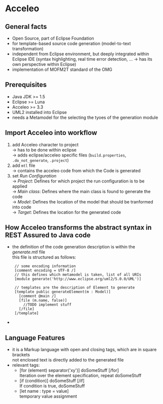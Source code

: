 # Acceleo

## General facts

- Open Source, part of Eclipse Foundation
- for template-based source code generation (model-to-text transformation)
- independent from Eclipse environment, but deeply integrated within Eclipse IDE (syntax highlighting, real time error detection, ... -> has its own perspective within Eclipse)
- implementation of MOFM2T standard of the OMG

## Prerequisites

 - Java JDK >= 1.5
 - Eclipse >= Luna
 - Acceleo >= 3.3
 - UML2 installed into Eclipse
 - needs a Metamodel for the selecting the tyoes of the generation module
 
 ## Import Acceleo into workflow
 
 1. add Acceleo character to project  
   -> has to be done within eclipse  
   -> adds eclipse/acceleo specific files (`build.properties`, `.do_not_generate`, `.project`) 
 2. add `mtl` file  
   -> contains the acceleo code from which the Code is generated
 3. set _Run Configuration_  
   -> _Project_: Defines for which project the run configuration is to be applied  
   -> _Main class_: Defines where the main class is found to generate the code  
   -> _Model_: Defines the location of the model that should be tranformed into code  
   -> _Target_: Defines the location for the generated code
 
 ## How Acceleo transforms the abstract syntax in REST Assured to Java code
 
 - the definition of the code generation description is within the _generate.mtl_ file  
   this file is structured as follows:
   ```
    // some encoding information 
    [comment encoding = UTF-8 /]
	// this defines which metamodel is taken, list of all URIs
    [module generate('http://www.eclipse.org/uml2/5.0.0/UML')]
	
	// templates are the description of Element to generate
	[template public generateElement(m : Model)] 
      [comment @main /]
      [file (m.name, false)]
        //TODO implement stuff
      [/file]
    [/template]
	```
 - 
 
 ## Language Features
 
 - it is a Markup language with open and closing tags, which are in square brackets  
   not enclosed text is directly added to the generated file
 - relevant tags:
   - [for (element) separator('xy')] doSomeStuff [/for]  
     Iteration over the element specification, repeat doSomeStuff
   - [if  (condition)] doSomeStuff [/if]  
     If condition is true, doSomeStuff
   - [let name : type = value]  
     temporary value assignment
 
 